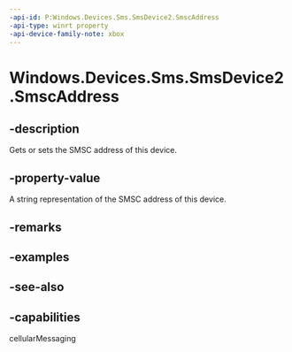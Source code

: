 ```yaml
---
-api-id: P:Windows.Devices.Sms.SmsDevice2.SmscAddress
-api-type: winrt property
-api-device-family-note: xbox
---
```


<!-- Property syntax
public string SmscAddress { get;  set; }
-->

# Windows.Devices.Sms.SmsDevice2.SmscAddress

## -description
Gets or sets the SMSC address of this device.

## -property-value
A string representation of the SMSC address of this device.

## -remarks

## -examples

## -see-also


## -capabilities
cellularMessaging

